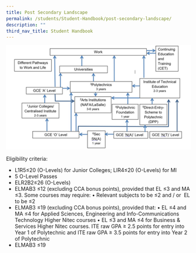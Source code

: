 ```yaml
---
title: Post Secondary Landscape
permalink: /students/Student-Handbook/post-secondary-landscape/
description: ""
third_nav_title: Student Handbook
---
```

![](/images/landscape.jpg)

Eligibility criteria:

*   L1R5≤20 (O-Levels) for Junior Colleges; LIR4≤20 (O-Levels) for MI
*   5 O-Level Passes
*   ELR2B2≤26 (O-Levels)
*   ELMAB3 ≤12 (excluding CCA bonus points), provided that EL ≤3 and MA ≤3. Some courses may require: • Relevant subjects to be ≤2 and / or  EL to be ≤2
*   ELMAB3 ≤19 (excluding CCA bonus points), provided that: • EL ≤4 and MA ≤4 for Applied Sciences, Engineering and Info-Communications Technology Higher Nitec courses • EL ≤3 and MA ≤4 for Business & Services Higher Nitec courses. ITE raw GPA ≥ 2.5 points for entry into Year 1 of Polytechnic and ITE raw GPA ≥ 3.5 points for entry into Year 2 of Polytechnic
*   ELMAB3 ≤19